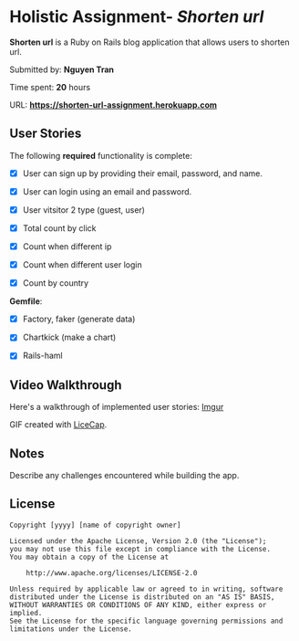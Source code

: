 # Holistic Assignment- *Shorten url*

**Shorten url** is a Ruby on Rails blog application that allows users to shorten url.

Submitted by: **Nguyen Tran**

Time spent: **20** hours

URL: **https://shorten-url-assignment.herokuapp.com**

## User Stories

The following **required** functionality is complete:


* [x] User can sign up by providing their email, password, and name. 
* [x] User can login using an email and password. 
* [x] User vitsitor 2 type (guest, user)
* [x] Total count by click
* [x] Count when different ip
* [x] Count when different user login
* [x] Count by country


**Gemfile**:

* [x] Factory, faker (generate data)
* [x] Chartkick (make a chart)
* [x] Rails-haml 



## Video Walkthrough 

Here's a walkthrough of implemented user stories:
[Imgur](http://imgur.com/a/1Nzb0)


GIF created with [LiceCap](http://www.cockos.com/licecap/).

## Notes

Describe any challenges encountered while building the app.

## License

    Copyright [yyyy] [name of copyright owner]

    Licensed under the Apache License, Version 2.0 (the "License");
    you may not use this file except in compliance with the License.
    You may obtain a copy of the License at

        http://www.apache.org/licenses/LICENSE-2.0

    Unless required by applicable law or agreed to in writing, software
    distributed under the License is distributed on an "AS IS" BASIS,
    WITHOUT WARRANTIES OR CONDITIONS OF ANY KIND, either express or implied.
    See the License for the specific language governing permissions and
    limitations under the License.

